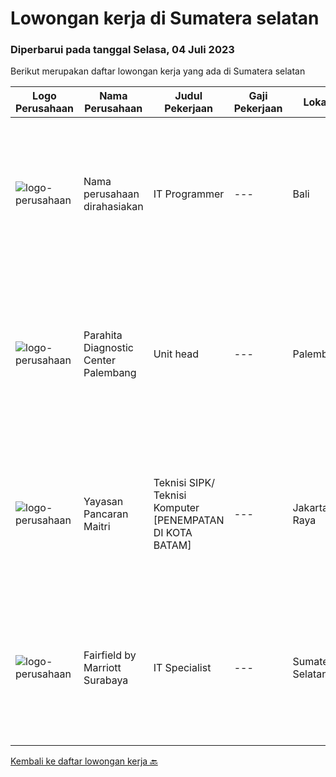 
  # Lowongan kerja di Sumatera selatan

  ### Diperbarui pada tanggal Selasa, 04 Juli 2023

  Berikut merupakan daftar lowongan kerja yang ada di Sumatera selatan

  |Logo Perusahaan | Nama Perusahaan | Judul Pekerjaan | Gaji Pekerjaan | Lokasi | Deskripsi | Tanggal diunggah | Pranala |
  | -------------- | --------------- | --------------- | --------- | --------- | -------------- | ------- | ----------- |
  |![logo-perusahaan](https://i.ibb.co/sqvTCh9/112815900-stock-vector-no-image-available-icon-flat-vector.webp)|Nama perusahaan dirahasiakan|IT Programmer|---|Bali|Pendidikan minimal S1 segala jurusan Minimal memiliki 2 tahun pengalaman kerja di bidang yang sama Memiliki pengetahuan mengenai PHP dan bahasa...|Jumat, 30 Juni 2023|https://www.jobstreet.co.id/id/job/it-programmer-4389554?token=0~32c4a30e-a86a-4211-99d8-d007b5a2480c&sectionRank=1&jobId=jobstreet-id-job-4389554|
|![logo-perusahaan](https://i.ibb.co/sqvTCh9/112815900-stock-vector-no-image-available-icon-flat-vector.webp)|Parahita Diagnostic Center Palembang|Unit head|---|Palembang|Kualifikasi Pendidikan D3/S1 jurusan tenaga medis/ tenaga kesehatan Pengalaman menjabat lima tahun sebagai supervisor Pengalaman di bidang sales lebih...|Rabu, 07 Juni 2023|https://www.jobstreet.co.id/id/job/unit-head-4362780?token=0~32c4a30e-a86a-4211-99d8-d007b5a2480c&sectionRank=2&jobId=jobstreet-id-job-4362780|
|![logo-perusahaan](https://image-service-cdn.seek.com.au/8b564d893394269223b3fa8f4d4d00e062ab3e69/ee4dce1061f3f616224767ad58cb2fc751b8d2dc)|Yayasan Pancaran Maitri|Teknisi SIPK/ Teknisi Komputer [PENEMPATAN DI KOTA BATAM]|---|Jakarta Raya|Mengerti dasar - dasar Programming Kemauan belajar yang tinggi  Kreatif, bertanggung jawab dan bekerja keras Bisa bekerja sendiri maupun kelompok...|Selasa, 06 Juni 2023|https://www.jobstreet.co.id/id/job/teknisi-sipk-teknisi-komputer-%5Bpenempatan-di-kota-batam%5D-4360563?token=0~32c4a30e-a86a-4211-99d8-d007b5a2480c&sectionRank=3&jobId=jobstreet-id-job-4360563|
|![logo-perusahaan](https://i.ibb.co/sqvTCh9/112815900-stock-vector-no-image-available-icon-flat-vector.webp)|Fairfield by Marriott Surabaya|IT Specialist|---|Sumatera Selatan|POSITION SUMMARYInstall, configure, manage, maintain, test, evaluate, and repair computer networks, workstations, support server system(s), supporting...|Selasa, 27 Juni 2023|https://www.jobstreet.co.id/id/job/it-specialist-1036281276?token=0~32c4a30e-a86a-4211-99d8-d007b5a2480c&sectionRank=4&jobId=jobstreet-id-job-1036281276|


  [Kembali ke daftar lowongan kerja 🔙](../README.md#daftar-lowongan-kerja)
  